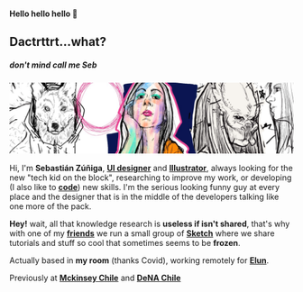 #### Hello hello hello 🤘
## Dactrttrt...what?
##### don't mind call me Seb
![I also do some drawings](https://github.com/dactrtr/dactrtr/blob/master/header.jpeg)


Hi, I'm **Sebastián Zúñiga**, **[UI designer](https://www.linkedin.com/in/dactrtr/)** and **[Illustrator](https://www.instagram.com/dactrtr.svg/)**, always looking for the new "tech kid on the block", researching to improve my work, or developing (I also like to **[code](https://github.com/dactrtr)**) new skills. I'm the serious looking funny guy at every place and the designer that is in the middle of the developers talking like one more of the pack.

**Hey!** wait, all that knowledge research is **useless if isn't shared**, that's why with one of my **[friends](http://www.arielcerda.com/)** we run a small group of **[Sketch](https://medium.com/sketchchile)** where we share tutorials and stuff so cool that sometimes seems to be **frozen**.

Actually based in **my room** (thanks Covid), working remotely for **[Elun](http://www.elun.cl/)**.

Previously at **[Mckinsey Chile](https://www.mckinsey.com/)** and **[DeNA Chile](https://dena.com/intl/)**
